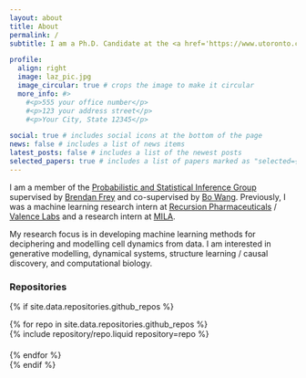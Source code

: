 ```yaml
---
layout: about
title: About
permalink: /
subtitle: I am a Ph.D. Candidate at the <a href='https://www.utoronto.ca/'>University of Toronto</a> in <a href='https://www.ece.utoronto.ca/'>The Department of Electrical & Computer Engineering</a> and the <a href='https://vectorinstitute.ai/'>Vector Institute</a>.

profile:
  align: right
  image: laz_pic.jpg
  image_circular: true # crops the image to make it circular
  more_info: #>
    #<p>555 your office number</p>
    #<p>123 your address street</p>
    #<p>Your City, State 12345</p>

social: true # includes social icons at the bottom of the page
news: false # includes a list of news items
latest_posts: false # includes a list of the newest posts
selected_papers: true # includes a list of papers marked as "selected={true}"
---
```


I am a member of the <a href='https://psi.toronto.edu/'>Probabilistic and Statistical Inference Group</a> supervised by <a href='https://psi.toronto.edu/~frey/'>Brendan Frey</a> and co-supervised by <a href='https://wanglab.ai/people.html'>Bo Wang</a>. Previously, I was a machine learning research intern at <a href='https://www.recursion.com/'>Recursion Pharmaceuticals</a> / <a href='https://www.valencelabs.com/'>Valence Labs</a> and a research intern at <a href='https://mila.quebec/en/'>MILA</a>.

My research focus is in developing machine learning methods for deciphering and modelling cell dynamics from data. I am interested in generative modelling, dynamical systems, structure learning / causal discovery, and computational biology.


### Repositories

{% if site.data.repositories.github_repos %}
<div class="repositories d-flex flex-wrap justify-content-between align-items-start">
  {% for repo in site.data.repositories.github_repos %}
    <div style="flex: 1 1 calc(100.0% - 40px); margin-bottom: 20px;">
      {% include repository/repo.liquid repository=repo %}
    </div>
  {% endfor %}
</div>
{% endif %}